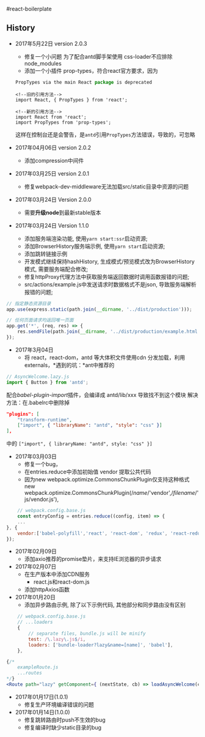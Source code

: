 #react-boilerplate

## History
- 2017年5月22日 version 2.0.3
    - 修复一个小问题 为了配合antd脚手架使用 css-loader不应排除node_modules
    - 添加一个小插件 prop-types，符合react官方要求，因为 

    ```javascript
    PropTypes via the main React package is deprecated
    ```

    ```
    <!--旧的引用方法-->
    import React, { PropTypes } from 'react';
    
    <!--新的引用方法-->
    import React from 'react';
    import PropTypes from 'prop-types';
    ```
    这样在控制台还是会警告，是`antd`引用`PropTypes`方法错误，导致的，可忽略
- 2017年04月06日 version 2.0.2
    - 添加compression中间件
- 2017年03月25日 version 2.0.1
    - 修复webpack-dev-middleware无法加载src/static目录中资源的问题
- 2017年03月24日 Version 2.0.0
    - 需要**升级node**到最新stable版本
- 2017年03月24日 Version 1.1.0
    - 添加服务端渲染功能, 使用`yarn start:ssr`启动资源;
    - 添加BrowserHistory服务端示例, 使用`yarn start`启动资源;
    - 添加跳转链接示例
    - 开发模式继续保持hashHistory, 生成模式/预览模式改为BrowserHistory模式, 需要服务端配合修改;
    - 修复httpProxy代理方法中获取服务端返回数据时调用函数报错的问题;
    - src/actions/example.js中发送请求时数据格式不是json, 导致服务端解析报错的问题;

```javascript
// 指定静态资源目录
app.use(express.static(path.join(__dirname, '../dist/production')));

// 任何页面请求均返回唯一页面
app.get('*', (req, res) => {
    res.sendFile(path.join(__dirname, '../dist/production/example.html'));
});
```

- 2017年3月04日
    - 将 react，react-dom，antd 等大体积文件使用cdn 分发加载，利用externals，*遇到的坑：*ant中推荐的

```javascript
// AsyncWelcome.lazy.js
import { Button } from 'antd';
```

配合*babel-plugin-import*插件，会编译成 antd/lib/xxx 导致找不到这个模块
解决方法：在.babelrc中删除掉

```json
"plugins": [
    "transform-runtime",
    ["import", { "libraryName": "antd", "style": "css" }]
],
```

中的 `["import", { libraryName: "antd", style: "css" }]`
- 2017年03月03日
    - 修复一个bug，
    - 在entries.reduce中添加初始值 vendor 提取公共代码
    - 因为new webpack.optimize.CommonsChunkPlugin仅支持这种格式 
        new webpack.optimize.CommonsChunkPlugin(/*name*/'vendor',/*filename*/'js/vendor.js'), 
```javascript
    // webpack.config.base.js
    const entryConfig = entries.reduce((config, item) => {
    ...
}, {
    vendor:['babel-polyfill','react', 'react-dom', 'redux', 'react-redux', 'react-router', 'react-router-redux', 'redux-thunk', 'antd', 'in-view', 'axios']
});

```
- 2017年02月09日
    - 添加axio推荐的promise垫片，来支持IE浏览器的异步请求
- 2017年02月07日
    - 在生产版本中添加CDN服务
        - react.js和react-dom.js
    - 添加httpAxios函数
- 2017年01月20日
    - 添加异步路由示例, 除了以下示例代码, 其他部分和同步路由没有区别
```javascript
    // webpack.config.base.js
    // ...loaders
    {
        // separate files, bundle.js will be minify
        test: /\.lazy\.js$/i,
        loaders: ['bundle-loader?lazy&name=[name]', 'babel'],
    },

```
```jsx
{/* 
    exampleRoute.js
    ...routes
*/}
<Route path="lazy" getComponent={ (nextState, cb) => loadAsyncWelcome(component => cb(null, component)) } />
```

- 2017年01月17日(1.0.1)
    - 修复生产环境编译错误的问题
- 2017年01月14日(1.0.0)
    - 修复跳转路由时push不生效的bug
    - 修复编译时缺少static目录的bug
